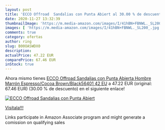 ```yaml
---
layout: post
title: 'ECCO Offroad  Sandalias con Punta Abiert al 30.00 % de descuento'
date: 2020-11-27 13:32:39
thumbnailImage: 'https://m.media-amazon.com/images/I/41hBN+FBNWL._SL200_.jpg'
images: [ 'https://m.media-amazon.com/images/I/41hBN+FBNWL._SL200_.jpg' ]
comments: true
category: ofertas
author: ring
slug: B00OASWDX0
description:
actualPrice: 47.22 EUR
comparePrice: 67.46 EUR
inStock: true
---
```


Ahora mismo tienes [ECCO Offroad  Sandalias con Punta Abierta Hombre  Marrón  Espresso/Cocoa Brown/Black56401   42 EU](https://www.amazon.es/dp/B00OASWDX0/?tag=tolees-21) a 47.22 EUR (original: 67.46 EUR) (30.00 %  de descuento) en el siguiente enlace!

[![ECCO Offroad  Sandalias con Punta Abiert](https://m.media-amazon.com/images/I/41hBN+FBNWL._SL200_.jpg)](https://www.amazon.es/dp/B00OASWDX0/?tag=tolees-21)

[Visítala!!!](https://www.amazon.es/dp/B00OASWDX0/?tag=tolees-21)

Links participate in Amazon Associate program and might generate a comission on qualifying sales
